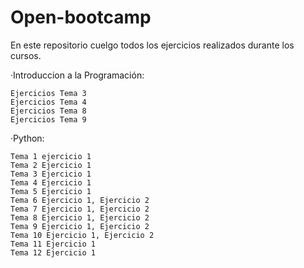# Open-bootcamp
En este repositorio cuelgo todos los ejercicios realizados durante los cursos.

·Introduccion a la Programación:

    Ejercicios Tema 3
    Ejercicios Tema 4
    Ejercicios Tema 8
    Ejercicios Tema 9

·Python:

    Tema 1 ejercicio 1
    Tema 2 Ejercicio 1
    Tema 3 Ejercicio 1
    Tema 4 Ejercicio 1
    Tema 5 Ejercicio 1
    Tema 6 Ejercicio 1, Ejercicio 2
    Tema 7 Ejercicio 1, Ejercicio 2
    Tema 8 Ejercicio 1, Ejercicio 2
    Tema 9 Ejercicio 1, Ejercicio 2
    Tema 10 Ejercicio 1, Ejercicio 2
    Tema 11 Ejercicio 1
    Tema 12 Ejercicio 1